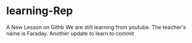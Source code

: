 # learning-Rep
A New Lesson on Githb
We are still learning from youtube. The teacher's name is Faraday.
Another update to learn to commit
